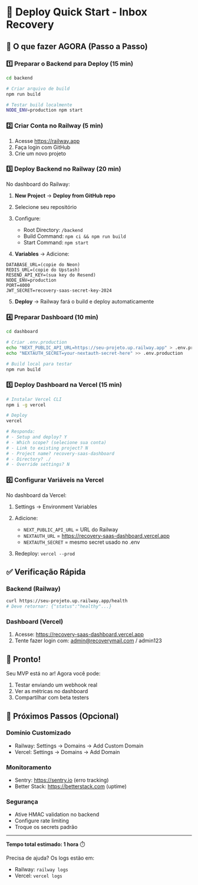 # 🚀 Deploy Quick Start - Inbox Recovery

## 🎯 O que fazer AGORA (Passo a Passo)

### 1️⃣ Preparar o Backend para Deploy (15 min)

```bash
cd backend

# Criar arquivo de build
npm run build

# Testar build localmente
NODE_ENV=production npm start
```

### 2️⃣ Criar Conta no Railway (5 min)
1. Acesse https://railway.app
2. Faça login com GitHub
3. Crie um novo projeto

### 3️⃣ Deploy Backend no Railway (20 min)

No dashboard do Railway:
1. **New Project** → **Deploy from GitHub repo**
2. Selecione seu repositório
3. Configure:
   - Root Directory: `/backend`
   - Build Command: `npm ci && npm run build`
   - Start Command: `npm start`

4. **Variables** → Adicione:
```
DATABASE_URL=(copie do Neon)
REDIS_URL=(copie do Upstash)
RESEND_API_KEY=(sua key do Resend)
NODE_ENV=production
PORT=4000
JWT_SECRET=recovery-saas-secret-key-2024
```

5. **Deploy** → Railway fará o build e deploy automaticamente

### 4️⃣ Preparar Dashboard (10 min)

```bash
cd dashboard

# Criar .env.production
echo "NEXT_PUBLIC_API_URL=https://seu-projeto.up.railway.app" > .env.production
echo "NEXTAUTH_SECRET=your-nextauth-secret-here" >> .env.production

# Build local para testar
npm run build
```

### 5️⃣ Deploy Dashboard na Vercel (15 min)

```bash
# Instalar Vercel CLI
npm i -g vercel

# Deploy
vercel

# Responda:
# - Setup and deploy? Y
# - Which scope? (selecione sua conta)
# - Link to existing project? N
# - Project name? recovery-saas-dashboard
# - Directory? ./
# - Override settings? N
```

### 6️⃣ Configurar Variáveis na Vercel

No dashboard da Vercel:
1. Settings → Environment Variables
2. Adicione:
   - `NEXT_PUBLIC_API_URL` = URL do Railway
   - `NEXTAUTH_URL` = https://recovery-saas-dashboard.vercel.app
   - `NEXTAUTH_SECRET` = mesmo secret usado no .env

3. Redeploy: `vercel --prod`

## ✅ Verificação Rápida

### Backend (Railway)
```bash
curl https://seu-projeto.up.railway.app/health
# Deve retornar: {"status":"healthy"...}
```

### Dashboard (Vercel)
1. Acesse: https://recovery-saas-dashboard.vercel.app
2. Tente fazer login com: admin@recoverymail.com / admin123

## 🎉 Pronto!

Seu MVP está no ar! Agora você pode:
1. Testar enviando um webhook real
2. Ver as métricas no dashboard
3. Compartilhar com beta testers

## 🔧 Próximos Passos (Opcional)

### Domínio Customizado
- Railway: Settings → Domains → Add Custom Domain
- Vercel: Settings → Domains → Add Domain

### Monitoramento
- Sentry: https://sentry.io (erro tracking)
- Better Stack: https://betterstack.com (uptime)

### Segurança
- Ative HMAC validation no backend
- Configure rate limiting
- Troque os secrets padrão

---

**Tempo total estimado: 1 hora** ⏱️

Precisa de ajuda? Os logs estão em:
- Railway: `railway logs`
- Vercel: `vercel logs` 